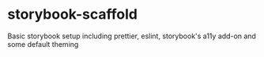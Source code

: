 # storybook-scaffold

Basic storybook setup including prettier, eslint, storybook's a11y add-on and some default theming
